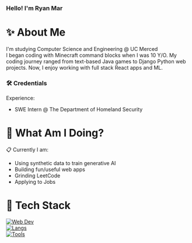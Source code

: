 ### Hello! I'm Ryan Mar
# :sparkles: About Me
I'm studying Computer Science and Engineering @ UC Merced <br/>
I began coding with Minecraft command blocks when I was 10 Y/O. My coding journey ranged from text-based Java games to Django Python web projects. Now, I enjoy working with full stack React apps and ML.
### :hammer_and_wrench: Credentials
Experience:
- SWE Intern @ The Department of Homeland Security
# :round_pushpin: What Am I Doing?
:clipboard: Currently I am:
- Using synthetic data to train generative AI
- Building fun/useful web apps
- Grinding LeetCode
- Applying to Jobs
# :toolbox: Tech Stack
[![Web Dev](https://skillicons.dev/icons?i=bootstrap,css,django,html,jquery,nextjs,nodejs,nuxtjs,react,tailwind,ts,vue&theme=dark)](https://skillicons.dev)
<br/>
[![Langs](https://skillicons.dev/icons?i=bash,c,cpp,java,js,mysql,py,sqlite&theme=dark)](https://skillicons.dev)
<br/>
[![Tools](https://skillicons.dev/icons?i=anaconda,aws,docker,firebase,flask,git,gitlab,opencv,pytorch,tensorflow,vercel&theme=dark)](https://skillicons.dev)
